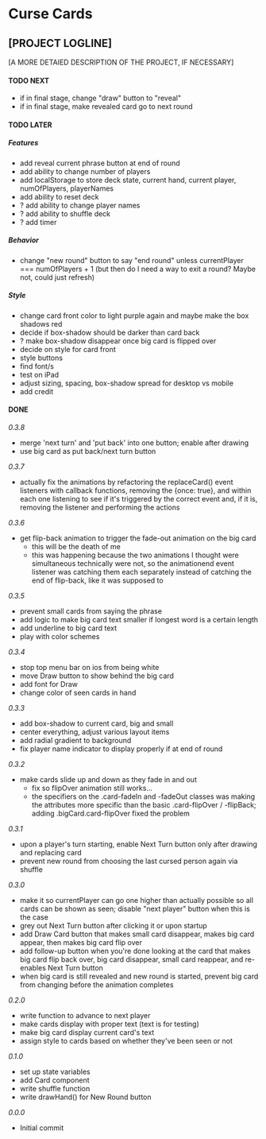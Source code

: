# Curse Cards

## [PROJECT LOGLINE]

[A MORE DETAIED DESCRIPTION OF THE PROJECT, IF NECESSARY]

#### TODO NEXT

- if in final stage, change "draw" button to "reveal"
- if in final stage, make revealed card go to next round

#### TODO LATER

##### Features

- add reveal current phrase button at end of round
- add ability to change number of players
- add localStorage to store deck state, current hand, current player, numOfPlayers, playerNames
- add ability to reset deck
- ? add ability to change player names
- ? add ability to shuffle deck
- ? add timer

##### Behavior

- change "new round" button to say "end round" unless currentPlayer === numOfPlayers + 1 (but then do I need a way to exit a round? Maybe not, could just refresh)

##### Style

- change card front color to light purple again and maybe make the box shadows red
- decide if box-shadow should be darker than card back
- ? make box-shadow disappear once big card is flipped over
- decide on style for card front
- style buttons
- find font/s
- test on iPad
- adjust sizing, spacing, box-shadow spread for desktop vs mobile
- add credit

#### DONE

_0.3.8_

- merge 'next turn' and 'put back' into one button; enable after drawing
- use big card as put back/next turn button

_0.3.7_

- actually fix the animations by refactoring the replaceCard() event listeners with callback functions, removing the {once: true}, and within each one listening to see if it's triggered by the correct event and, if it is, removing the listener and performing the actions

_0.3.6_

- get flip-back animation to trigger the fade-out animation on the big card
  - this will be the death of me
  - this was happening because the two animations I thought were simultaneous technically were not, so the animationend event listener was catching them each separately instead of catching the end of flip-back, like it was supposed to

_0.3.5_

- prevent small cards from saying the phrase
- add logic to make big card text smaller if longest word is a certain length
- add underline to big card text
- play with color schemes

_0.3.4_

- stop top menu bar on ios from being white
- move Draw button to show behind the big card
- add font for Draw
- change color of seen cards in hand

_0.3.3_

- add box-shadow to current card, big and small
- center everything, adjust various layout items
- add radial gradient to background
- fix player name indicator to display properly if at end of round

_0.3.2_

- make cards slide up and down as they fade in and out
  - fix so flipOver animation still works...
  - the specifiers on the .card-fadeIn and -fadeOut classes was making the attributes more specific than the basic .card-flipOver / -flipBack; adding .bigCard.card-flipOver fixed the problem

_0.3.1_

- upon a player's turn starting, enable Next Turn button only after drawing and replacing card
- prevent new round from choosing the last cursed person again via shuffle

_0.3.0_

- make it so currentPlayer can go one higher than actually possible so all cards can be shown as seen; disable "next player" button when this is the case
- grey out Next Turn button after clicking it or upon startup
- add Draw Card button that makes small card disappear, makes big card appear, then makes big card flip over
- add follow-up button when you're done looking at the card that makes big card flip back over, big card disappear, small card reappear, and re-enables Next Turn button
- when big card is still revealed and new round is started, prevent big card from changing before the animation completes

_0.2.0_

- write function to advance to next player
- make cards display with proper text (text is for testing)
- make big card display current card's text
- assign style to cards based on whether they've been seen or not

_0.1.0_

- set up state variables
- add Card component
- write shuffle function
- write drawHand() for New Round button

_0.0.0_

- Initial commit

